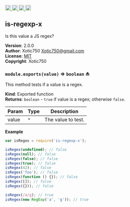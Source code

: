 <a href="https://travis-ci.org/Xotic750/is-regexp-x"
   title="Travis status">
<img
   src="https://travis-ci.org/Xotic750/is-regexp-x.svg?branch=master"
   alt="Travis status" height="18"/>
</a>
<a href="https://david-dm.org/Xotic750/is-regexp-x"
   title="Dependency status">
<img src="https://david-dm.org/Xotic750/is-regexp-x.svg"
   alt="Dependency status" height="18"/>
</a>
<a href="https://david-dm.org/Xotic750/is-regexp-x#info=devDependencies"
   title="devDependency status">
<img src="https://david-dm.org/Xotic750/is-regexp-x/dev-status.svg"
   alt="devDependency status" height="18"/>
</a>
<a href="https://badge.fury.io/js/is-regexp-x" title="npm version">
<img src="https://badge.fury.io/js/is-regexp-x.svg"
   alt="npm version" height="18"/>
</a>
<a name="module_is-regexp-x"></a>

## is-regexp-x
Is this value a JS regex?

**Version**: 2.0.0  
**Author**: Xotic750 <Xotic750@gmail.com>  
**License**: [MIT](&lt;https://opensource.org/licenses/MIT&gt;)  
**Copyright**: Xotic750  
<a name="exp_module_is-regexp-x--module.exports"></a>

### `module.exports(value)` ⇒ <code>boolean</code> ⏏
This method tests if a value is a regex.

**Kind**: Exported function  
**Returns**: <code>boolean</code> - `true` if value is a regex; otherwise `false`.  

| Param | Type | Description |
| --- | --- | --- |
| value | <code>\*</code> | The value to test. |

**Example**  
```js
var isRegex = require('is-regexp-x');

isRegex(undefined); // false
isRegex(null); // false
isRegex(false); // false
isRegex(true); // false
isRegex(42); // false
isRegex('foo'); // false
isRegex(function () {}); // false
isRegex([]); // false
isRegex({})); // false

isRegex(/a/g); // true
isRegex(new RegExp('a', 'g')); // true
```
